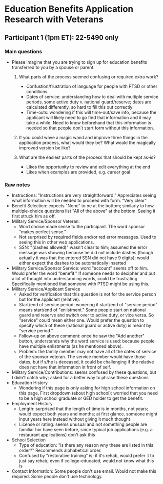 # Education Benefits Application Research with Veterans

## Participant 1 (1pm ET): 22-5490 only

### Main questions


- Please imagine that you are trying to sign up for education benefits transferred to you by a spouse or parent.

  1. What parts of the process seemed confusing or required extra work?
     * Confustion/frustration of language for people with PTSD or other conditions
     * Dates of service: understanding how to deal with multiple service periods, some active duty v. national guard/reserve; dates are calculated differently, so hard to fill this out correctly
     * Time-outs: wondering if this will time-out/save info, because the applicant will likely need to go find that information and it may take a while. Need to know beforehand that this information is needed so that people don't start form without this information.

  2.  If you could wave a magic wand and improve three things in the application process, what would they be? What would the magically improved version be like?

  3. What are the easiest parts of the process that should be kept as-is?
     * Likes the opportunity to review and edit everything at the end
     * Likes when examples are provided, e.g. career goal

### Raw notes

  * Instructions: "Instructions are very straightforward." Appreciates seeing what information will be needed to proceed with form. "Very clear"
  * Benefit Selection: expects "None" to be at the bottom; similarly to how multiple-choice questions list "All of the above" at the bottom. Seeing it first struck him as off.
  * Military Service/Sponsor Veteran:
    * Word choice made sense to the participant. The word sponsor "makes perfect sense." 
    * Not surprised by required fields and/or red error messages. Used to seeing this in other web applications.
    * SSN: "(dashes allowed)" wasn't clear to him; assumed the error message was showing because he did not include dashes (though actually it was that the entered SSN did not have 9 digits); would either expect the dashes to be automatically inserted
  * Military Service/Sponsor Service: word "account" seems off to him. Would prefer the word "benefit." If someone needs to decipher and put a lot of thought into understanding words, could be frustrating. Specifically mentioned that someone with PTSD might be using this.
  * Military Service/Applicant Service
    * Asked for verification that this question is not for the service person but for the applicant (relative).
    * Start/end of service period: wonering if start/end of "service period" means start/end of "enlistment." Some people start on national guard and reserve and switch over to active duty, or vice versa. So "service" could mean either one. Would prefer the question to specify which of these (national guard or active duty) is meant by "service period."
    * Follow-up on above comment: once he saw the "Add another" button, understands why the word service is used: because people have multiple enlistments (as he mentioned above).
    * Problem: the family member may not have all of the dates of service of the sponsor veteran. The service member would have those dates, but if s/he is deceased, it could be challenging if the relative does not have that information in front of self.
  * Military Service/Contributions: seems confused by these questions, but I didn't catch why; asked for a better way to phrase these questions
  * Education History
    * Wondering if this page is only asking for high school information on this page. First dropdown (about high school): worried that you need to be a high school graduate or GED holder to get the benefit.
  * Employment History
    * Length: surprised that the length of time is in months, not years; would expect both years and months; at first glance, someone might input years here instead without giving it much thought 
    * License or rating: seems unusual and not something people are familiar hor have seen before, since typical job applications (e.g. a restaurant applications) don't ask this
  * School Selection
    * Type of education: "Is there any reason wny these are listed in this order?" Recommends alphabetical order.
    * Confused by "restorative training" is; if it's rehab, would prefer it to just say rehab; even if college-educated, would not know what this is
  * Contact Information: Some people don't use email. Would not make this required. Some people don't use technology.
